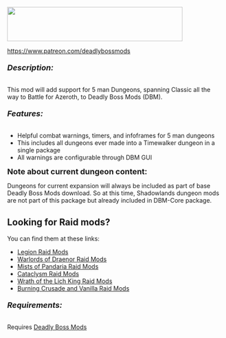 <p><img src="https://media.forgecdn.net/attachments/76/25/patreon-medium-button.png" width="408" height="80" /></p>
<p><a href="https://www.patreon.com/deadlybossmods">https://www.patreon.com/deadlybossmods</a></p>
<h6 id="w-description"><span style="font-size: 18px;"><strong>Description:</strong></span></h6>
<p>This mod will add support for 5 man Dungeons, spanning Classic all the way to Battle for Azeroth, to Deadly Boss Mods (DBM).</p>
<h6 id="w-features"><span style="font-size: 18px;"><strong>Features:</strong></span></h6>
<ul>
<li>Helpful combat warnings, timers, and infoframes for 5 man dungeons</li>
<li>This includes all dungeons ever made into a Timewalker dungeon in a single package</li>
<li>All warnings are configurable through DBM GUI</li>
</ul>
<p><span style="font-size: 18px;"><strong>Note about current dungeon content:</strong></span></p>
<p>Dungeons for current expansion will always be included as part of base Deadly Boss Mods download. So at this time, Shadowlands dungeon mods are not part of this package but already included in DBM-Core package.</p>
<h2 id="w-old-content-mods-are-split-into-multiple-packages"><strong>Looking for Raid mods?</strong></h2>
<p>You can find them at these links:</p>
<ul>
<li><a href="https://wow.curseforge.com/projects/deadly-boss-mods-dbm-legion">Legion Raid Mods</a></li>
<li><a href="https://wow.curseforge.com/projects/deadly-boss-mods-wod">Warlords of Draenor Raid Mods</a></li>
<li><a href="https://wow.curseforge.com/projects/deadly-boss-mods-mop">Mists of Pandaria Raid Mods</a></li>
<li><a href="https://wow.curseforge.com/projects/deadly-boss-mods-cataclysm-mods">Cataclysm Raid Mods</a></li>
<li><a href="https://wow.curseforge.com/projects/deadly-boss-mods-wotlk">Wrath of the Lich King Raid Mods</a></li>
<li><a href="https://wow.curseforge.com/projects/dbm-bc">Burning Crusade and Vanilla Raid Mods</a></li>
</ul>
<h6 id="w-requirements"><span style="font-size: 18px;"><strong>Requirements:</strong></span></h6>
<p>Requires <a href="https://wow.curseforge.com/projects/deadly-boss-mods">Deadly Boss Mods</a></p>
